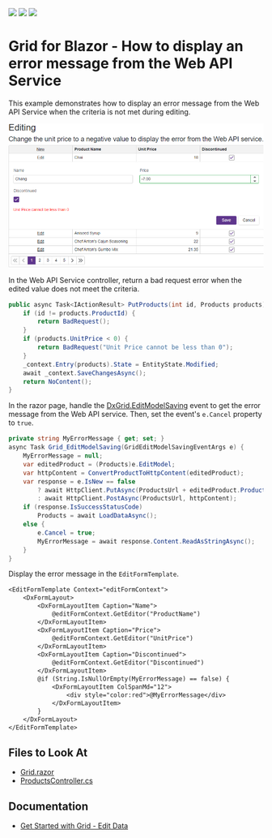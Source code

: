 <!-- default badges list -->
![](https://img.shields.io/endpoint?url=https://codecentral.devexpress.com/api/v1/VersionRange/543565561/23.1.3%2B)
[![](https://img.shields.io/badge/Open_in_DevExpress_Support_Center-FF7200?style=flat-square&logo=DevExpress&logoColor=white)](https://supportcenter.devexpress.com/ticket/details/T1118926)
[![](https://img.shields.io/badge/📖_How_to_use_DevExpress_Examples-e9f6fc?style=flat-square)](https://docs.devexpress.com/GeneralInformation/403183)
<!-- default badges end -->
# Grid for Blazor - How to display an error message from the Web API Service

This example demonstrates how to display an error message from the Web API Service when the criteria is not met during editing. 

![image](image.png)

In the Web API Service controller, return a bad request error when the edited value does not meet the criteria.

```cs
public async Task<IActionResult> PutProducts(int id, Products products) {
    if (id != products.ProductId) {
        return BadRequest();
    }
    if (products.UnitPrice < 0) {
        return BadRequest("Unit Price cannot be less than 0");
    }
    _context.Entry(products).State = EntityState.Modified;
    await _context.SaveChangesAsync();
    return NoContent();
}
```

In the razor page, handle the [DxGrid.EditModelSaving](https://docs.devexpress.com/Blazor/DevExpress.Blazor.DxGrid.EditModelSaving) event to get the error message from the Web API service. Then, set the event's `e.Cancel` property to `true`.

```cs
private string MyErrorMessage { get; set; }
async Task Grid_EditModelSaving(GridEditModelSavingEventArgs e) {
    MyErrorMessage = null;
    var editedProduct = (Products)e.EditModel;
    var httpContent = ConvertProductToHttpContent(editedProduct);
    var response = e.IsNew == false
        ? await HttpClient.PutAsync(ProductsUrl + editedProduct.ProductId, httpContent)
        : await HttpClient.PostAsync(ProductsUrl, httpContent);
    if (response.IsSuccessStatusCode) 
        Products = await LoadDataAsync();
    else {
        e.Cancel = true;
        MyErrorMessage = await response.Content.ReadAsStringAsync();
    }
}
```

Display the error message in the `EditFormTemplate`.

```razor
<EditFormTemplate Context="editFormContext">
    <DxFormLayout>
        <DxFormLayoutItem Caption="Name">
            @editFormContext.GetEditor("ProductName")
        </DxFormLayoutItem>
        <DxFormLayoutItem Caption="Price">
            @editFormContext.GetEditor("UnitPrice")
        </DxFormLayoutItem>
        <DxFormLayoutItem Caption="Discontinued">
            @editFormContext.GetEditor("Discontinued")
        </DxFormLayoutItem>
        @if (String.IsNullOrEmpty(MyErrorMessage) == false) {
            <DxFormLayoutItem ColSpanMd="12">
                <div style="color:red">@MyErrorMessage</div>
            </DxFormLayoutItem>
        }
    </DxFormLayout>
</EditFormTemplate>
```

## Files to Look At

* [Grid.razor](./CS/DxBlazorApplication1/DxBlazorApplication1/Pages/Grid.razor)
* [ProductsController.cs](./CS/MyTestWebService/MyTestWebService/Controllers/ProductsController.cs)

## Documentation

- [Get Started with Grid - Edit Data](https://docs.devexpress.com/Blazor/403625/grid/get-started-with-grid#edit-data)
